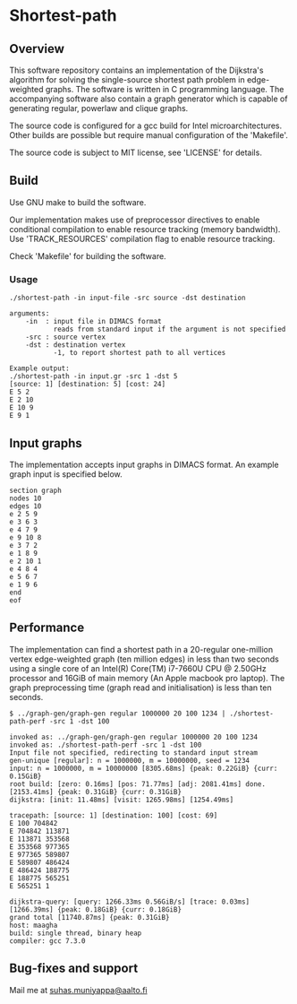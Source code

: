 # Shortest-path

## Overview

This software repository contains an implementation of the Dijkstra's algorithm
for solving the single-source shortest path problem in edge-weighted graphs. The
software is written in C programming language. The accompanying software also
contain a graph generator which is capable of generating regular, powerlaw and
clique graphs.

The source code is configured for a gcc build for Intel microarchitectures.
Other builds are possible but require manual configuration of the 'Makefile'.

The source code is subject to MIT license, see 'LICENSE' for details.

## Build

Use GNU make to build the software.

Our implementation makes use of preprocessor directives to enable conditional
compilation to enable resource tracking (memory bandwidth). Use
'TRACK_RESOURCES' compilation flag to enable resource tracking.

Check 'Makefile' for building the software.

### Usage
```
./shortest-path -in input-file -src source -dst destination

arguments:
    -in  : input file in DIMACS format
           reads from standard input if the argument is not specified
    -src : source vertex
    -dst : destination vertex
           -1, to report shortest path to all vertices

Example output:
./shortest-path -in input.gr -src 1 -dst 5
[source: 1] [destination: 5] [cost: 24]
E 5 2
E 2 10
E 10 9
E 9 1
```

## Input graphs
The implementation accepts input graphs in DIMACS format. An example graph input
is specified below.

```
section graph
nodes 10
edges 10
e 2 5 9
e 3 6 3
e 4 7 9
e 9 10 8
e 3 7 2
e 1 8 9
e 2 10 1
e 4 8 4
e 5 6 7
e 1 9 6
end
eof
```

## Performance
The implementation can find a shortest path in a 20-regular one-million vertex
edge-weighted graph (ten million edges) in less than two seconds using a single
core of an Intel(R) Core(TM) i7-7660U CPU @ 2.50GHz processor and 16GiB of main
memory (An Apple macbook pro laptop). The graph preprocessing time (graph read
and initialisation) is less than ten seconds.

```
$ ../graph-gen/graph-gen regular 1000000 20 100 1234 | ./shortest-path-perf -src 1 -dst 100

invoked as: ../graph-gen/graph-gen regular 1000000 20 100 1234
invoked as: ./shortest-path-perf -src 1 -dst 100
Input file not specified, redirecting to standard input stream
gen-unique [regular]: n = 1000000, m = 10000000, seed = 1234
input: n = 1000000, m = 10000000 [8305.68ms] {peak: 0.22GiB} {curr: 0.15GiB}
root build: [zero: 0.16ms] [pos: 71.77ms] [adj: 2081.41ms] done. [2153.41ms] {peak: 0.31GiB} {curr: 0.31GiB}
dijkstra: [init: 11.48ms] [visit: 1265.98ms] [1254.49ms]

tracepath: [source: 1] [destination: 100] [cost: 69]
E 100 704842
E 704842 113871
E 113871 353568
E 353568 977365
E 977365 589807
E 589807 486424
E 486424 188775
E 188775 565251
E 565251 1

dijkstra-query: [query: 1266.33ms 0.56GiB/s] [trace: 0.03ms] [1266.39ms] {peak: 0.18GiB} {curr: 0.18GiB}
grand total [11740.87ms] {peak: 0.31GiB}
host: maagha
build: single thread, binary heap
compiler: gcc 7.3.0
```

## Bug-fixes and support
Mail me at suhas.muniyappa@aalto.fi
